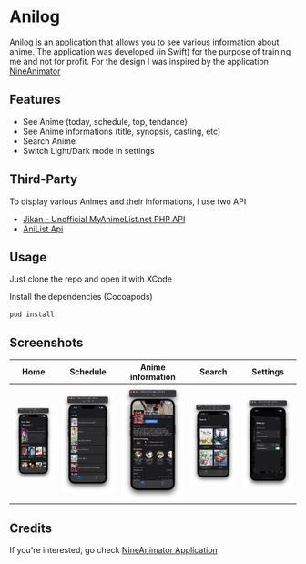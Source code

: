 # Anilog

Anilog is an application that allows you to see various information about anime. The application was developed (in Swift) for the purpose of training me and not for profit. For the design I was inspired by the application [NineAnimator](https://github.com/SuperMarcus/NineAnimator)

## Features

- See Anime (today, schedule, top, tendance)
- See Anime informations (title, synopsis, casting, etc)
- Search Anime
- Switch Light/Dark mode in settings

## Third-Party

To display various Animes and their informations, I use two API

- [Jikan - Unofficial MyAnimeList.net PHP API](https://github.com/jikan-me/jikan)
- [AniList Api](https://github.com/AniList/ApiV2-GraphQL-Docs)

## Usage

Just clone the repo and open it with XCode

Install the dependencies (Cocoapods)

```
pod install
```

## Screenshots

| Home | Schedule | Anime information | Search | Settings |
| ------ | ------ | ------ | ------ | ------ | 
| ![Alt text](Screenshots/Home.png?raw=true "Home") | ![Alt text](Screenshots/Schedule.png?raw=true "Schedule") | ![Alt text](Screenshots/Anime_informations.png?raw=true "Home") | ![Alt text](Screenshots/Search.png?raw=true "Home") | ![Alt text](Screenshots/Settings.png?raw=true "Home")

## Credits

If you're interested, go check [NineAnimator Application](https://github.com/SuperMarcus/NineAnimator)
